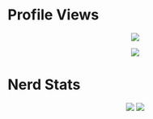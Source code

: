 # Profile Views
<p align = "center">
  <img src = "https://komarev.com/ghpvc/?username=2vq&color=a27dbe"/>
</p>
<p align = "center">
    <img src = "https://discord.c99.nl/widget/theme-3/896776566573522944.png"/>
</p>

# Nerd Stats
<p align = "center">
    <img src = "https://github-readme-stats.vercel.app/api/top-langs/?username=2vq&layout=compact&theme=dark"/>
    <img src = "https://github-readme-stats.vercel.app/api?username=2vq&show_icons=true&theme=dracula"/>
</p>
